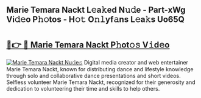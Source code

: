 ## Marie Temara Nackt L𝚎a𝚔ed N𝚞𝚍e - Part-xWg Vi𝚍𝚎o P𝚑𝚘tos - H𝚘𝚝 O𝚗𝚕yf𝚊ns L𝚎a𝚔s Uo65Q

# <h2><a href="http://kf2xoqg.oniu.top/?m=Marie+Temara+Nackt">🔗👉 🔴 Marie Temara Nackt P𝚑ot𝚘𝚜 V𝚒d𝚎o</a></h2>

[![Marie Temara Nackt Nu𝚍e𝚜](https://i.imgur.com/0qMVB7G.gif)](http://kf2xoqg.oniu.top/?m=Marie+Temara+Nackt)
Digital media creator and web entertainer Marie Temara Nackt, known for distributing dance and lifestyle knowledge through solo and collaborative dance presentations and short videos. Selfless volunteer Marie Temara Nackt, recognized for their generosity and dedication to volunteering their time and skills to help others.  
